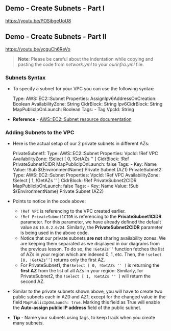 ## Demo - Create Subnets - Part I

https://youtu.be/POSjbgeUoU8

## Demo - Create Subnets - Part II

https://youtu.be/ycguCh6ReVo

> **Note**: Please be careful about the indentation while copying and pasting the code from _network.yml_ to your _ourinfra.yml_ file.

### Subnets Syntax

* To specify a subnet for your VPC you can use the following syntax:
    
    Type: AWS::EC2::Subnet Properties: AssignIpv6AddressOnCreation: Boolean AvailabilityZone: String CidrBlock: String Ipv6CidrBlock: String MapPublicIpOnLaunch: Boolean Tags: - Tag VpcId: String 

* **Reference** - [AWS::EC2::Subnet resource documentation](https://docs.aws.amazon.com/AWSCloudFormation/latest/UserGuide/aws-resource-ec2-subnet.html)

### Adding Subnets to the VPC

* Here is the actual setup of our 2 private subnets in different AZs:
    
     PrivateSubnet1: Type: AWS::EC2::Subnet Properties: VpcId: !Ref VPC AvailabilityZone: !Select [ 0, !GetAZs '' ] CidrBlock: !Ref PrivateSubnet1CIDR MapPublicIpOnLaunch: false Tags: - Key: Name Value: !Sub ${EnvironmentName} Private Subnet (AZ1) PrivateSubnet2: Type: AWS::EC2::Subnet Properties: VpcId: !Ref VPC AvailabilityZone: !Select [ 1, !GetAZs '' ] CidrBlock: !Ref PrivateSubnet2CIDR MapPublicIpOnLaunch: false Tags: - Key: Name Value: !Sub ${EnvironmentName} Private Subnet (AZ2) 

* Points to notice in the code above:
  * `!Ref VPC` is referencing to the VPC created earlier.
  * `!Ref PrivateSubnet1CIDR` is referencing to the **PrivateSubnet1CIDR** parameter. For this parameter, we have already defined the default value as `10.0.2.0/24`. Similarly, the **PrivateSubnet2CIDR** parameter is being used in the above code.
  * Notice that our private subnets **are not** sharing availability zones. We are keeping them separated as we displayed in our diagrams from the previous lesson. To do so, the `!GetAZs‘’` function fetches the list of AZs in your region which are indexed 0, 1, etc. Then, the `!select [0, !GetAZs‘’]` returns only the first AZ.
  * For PrivateSubnet1, the`!Select [ 0, !GetAZs '' ]` is returning the **first AZ** from the list of all AZs in your region. Similarly, for PrivateSubnet2, the `!Select [ 1, !GetAZs '' ]` will return the second AZ.
* Similar to the private subnets shown above, you will have to create two public subnets each in AZ0 and AZ1, except for the changed value in the field `MapPublicIpOnLaunch: true`. Marking this field as True will enable the **Auto-assign public IP address** field of the public subnet.
* **Tip** - Name your subnets using tags, to keep track when you create many subnets.